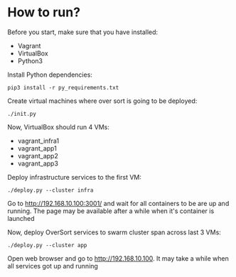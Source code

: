# How to run?

Before you start, make sure that you have installed:
- Vagrant
- VirtualBox
- Python3

Install Python dependencies:

```
pip3 install -r py_requirements.txt
```

Create virtual machines where over sort is going to be deployed:
```
./init.py
```
Now, VirtualBox should run 4 VMs:
- vagrant_infra1
- vagrant_app1
- vagrant_app2
- vagrant_app3

Deploy infrastructure services to the first VM:
```
./deploy.py --cluster infra
```

Go to http://192.168.10.100:3001/ and wait for all containers to be are up and running. The page may be available after a while when it's container is launched

Now, deploy OverSort services to swarm cluster span across last 3 VMs:

```
./deploy.py --cluster app
```
Open web browser and go to http://192.168.10.100. It may take a while when all services got up and running
